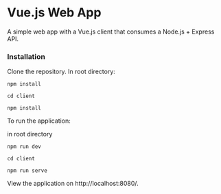 # Vue.js Web App

A simple web app with a Vue.js client that consumes a Node.js + Express API.

### Installation
Clone the repository. In root directory:

```
npm install
```

```
cd client
```

```
npm install
```

To run the application:

in root directory

```
npm run dev
```

```
cd client
```

```
npm run serve
```

View the application on http://localhost:8080/.
